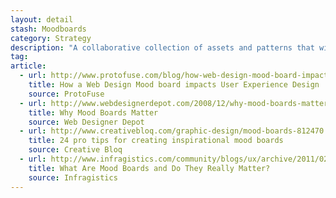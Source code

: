 ```yaml
---
layout: detail
stash: Moodboards
category: Strategy
description: "A collaborative collection of assets and patterns that will eventually evolve into a product's visual style guide."
tag:
article:
  - url: http://www.protofuse.com/blog/how-web-design-mood-board-impacts-ux/
    title: How a Web Design Mood board impacts User Experience Design
    source: ProtoFuse
  - url: http://www.webdesignerdepot.com/2008/12/why-mood-boards-matter/
    title: Why Mood Boards Matter
    source: Web Designer Depot
  - url: http://www.creativebloq.com/graphic-design/mood-boards-812470
    title: 24 pro tips for creating inspirational mood boards
    source: Creative Bloq
  - url: http://www.infragistics.com/community/blogs/ux/archive/2011/02/22/what-exactly-are-mood-boards-and-do-they-really-matter.aspx
    title: What Are Mood Boards and Do They Really Matter?
    source: Infragistics
---
```


